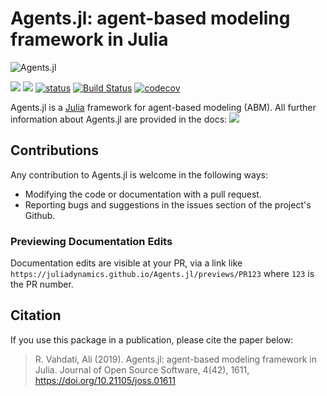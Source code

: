 # Agents.jl: agent-based modeling framework in Julia

![Agents.jl](https://github.com/JuliaDynamics/JuliaDynamics/blob/master/videos/agents/agents_logo.gif?raw=true)

[![](https://img.shields.io/badge/docs-stable-blue.svg)](https://JuliaDynamics.github.io/Agents.jl/stable)
[![](https://img.shields.io/badge/docs-latest-blue.svg)](https://JuliaDynamics.github.io/Agents.jl/dev)
[![status](http://joss.theoj.org/papers/11ec21a6bb0a6e9992c07f26a601d580/status.svg)](http://joss.theoj.org/papers/11ec21a6bb0a6e9992c07f26a601d580)
[![Build Status](https://travis-ci.org/JuliaDynamics/Agents.jl.svg?branch=master)](https://travis-ci.org/JuliaDynamics/Agents.jl)
[![codecov](https://codecov.io/gh/JuliaDynamics/Agents.jl/branch/master/graph/badge.svg)](https://codecov.io/gh/JuliaDynamics/Agents.jl)

Agents.jl is a [Julia](https://julialang.org/) framework for agent-based modeling (ABM). All further information about Agents.jl are provided in the docs: [![](https://img.shields.io/badge/docs-stable-blue.svg)](https://JuliaDynamics.github.io/Agents.jl/stable)


## Contributions

Any contribution to Agents.jl is welcome in the following ways:

  * Modifying the code or documentation with a pull request.
  * Reporting bugs and suggestions in the issues section of the project's Github.

### Previewing Documentation Edits

Documentation edits are visible at your PR, via a link like `https://juliadynamics.github.io/Agents.jl/previews/PR123` where `123` is the PR number.

## Citation

If you use this package in a publication, please cite the paper below:

> R. Vahdati, Ali (2019). Agents.jl: agent-based modeling framework in Julia. Journal of Open Source Software, 4(42), 1611, https://doi.org/10.21105/joss.01611
